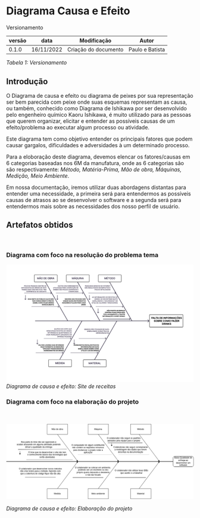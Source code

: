 # Diagrama Causa e Efeito

Versionamento

versão | data | Modificação | Autor
-------|------|-------------|------
0.1.0 | 16/11/2022 | Criação do documento | Paulo e Batista

*Tabela 1: Versionamento*

## Introdução

O Diagrama de causa e efeito ou diagrama de peixes por sua representação ser bem parecida com peixe onde suas esquemas representam as causa, ou também, conhecido como Diagrama de Ishikawa por ser desenvolvido pelo engenheiro químico Kaoru Ishikawa, é muito utilizado para as pessoas que querem organizar, elicitar e entender as possíveis causas de um efeito/problema ao executar algum processo ou atividade.

Este diagrama tem como objetivo entender os principais fatores que podem causar gargalos, dificuldades e adversidades à um determinado processo.

Para a eloboração deste diagrama, devemos elencar os fatores/causas em 6 categorias baseadas nos 6M da manufatura, onde as 6 categorias são são respectivamente: *Método, Matéria-Prima, Mão de obra, Máquinas, Medição, Meio Ambiente*.

Em nossa documentação, iremos utilizar duas abordagens distantas para entender uma necessidade, a primeira será para entendermos as possíveis causas de atrasos ao se desenvolver o software e a segunda será para entendermos mais sobre as necessidades dos nosso perfil de usuário.

## Artefatos obtidos

<br/>

### Diagrama com foco na resolução do problema tema

![Diagrama de causa e efeito](./assets/DiagramaCausaEfeito/diagrama_causa_efeito2.png)
*Diagrama de causa e efeito: Site de receitas*

### Diagrama com foco na elaboração do projeto

<br/>
<br/>

<div align="center">
    <img src="../Base/assets/DiagramaCausaEfeito/diagrama_causa_efeito.png">
</div>

*Diagrama de causa e efeito: Elaboração do projeto*